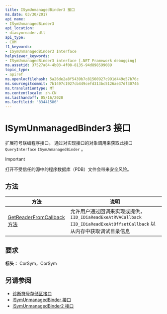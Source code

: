 ```yaml
---
title: ISymUnmanagedBinder3 接口
ms.date: 03/30/2017
api_name:
- ISymUnmanagedBinder3
api_location:
- diasymreader.dll
api_type:
- COM
f1_keywords:
- ISymUnmanagedBinder3 Interface
helpviewer_keywords:
- ISymUnmanagedBinder3 interface [.NET Framework debugging]
ms.assetid: 37527a84-4b03-4f08-8135-94d898599089
topic_type:
- apiref
ms.openlocfilehash: 5a26de2a8f5439b7c81560927c991d449e57b76c
ms.sourcegitcommit: 7b1497c1927cb449cefd313bc5126ae37df30746
ms.translationtype: MT
ms.contentlocale: zh-CN
ms.lasthandoff: 05/16/2020
ms.locfileid: "83441586"
---
```

# <a name="isymunmanagedbinder3-interface"></a>ISymUnmanagedBinder3 接口
扩展符号联编程序接口。 通过对实现接口的对象调用来获取此接口 `QueryInterface` `ISymUnmanagedBinder` 。  
  
> [!IMPORTANT]
> 打开不受信任的源中的程序数据库（PDB）文件会带来安全风险。  
  
## <a name="methods"></a>方法  
  
|方法|说明|  
|------------|-----------------|  
|[GetReaderFromCallback 方法](isymunmanagedbinder3-getreaderfromcallback-method.md)|允许用户通过回调来实现或提供， `IID_IDiaReadExeAtRVACallback` `IID_IDiaReadExeAtOffsetCallback` 以从内存中获取调试目录信息|  
  
## <a name="requirements"></a>要求  
 **标头：** CorSym，CorSym  
  
## <a name="see-also"></a>另请参阅

- [诊断符号存储区接口](diagnostics-symbol-store-interfaces.md)
- [ISymUnmanagedBinder 接口](isymunmanagedbinder-interface.md)
- [ISymUnmanagedBinder2 接口](isymunmanagedbinder2-interface.md)
